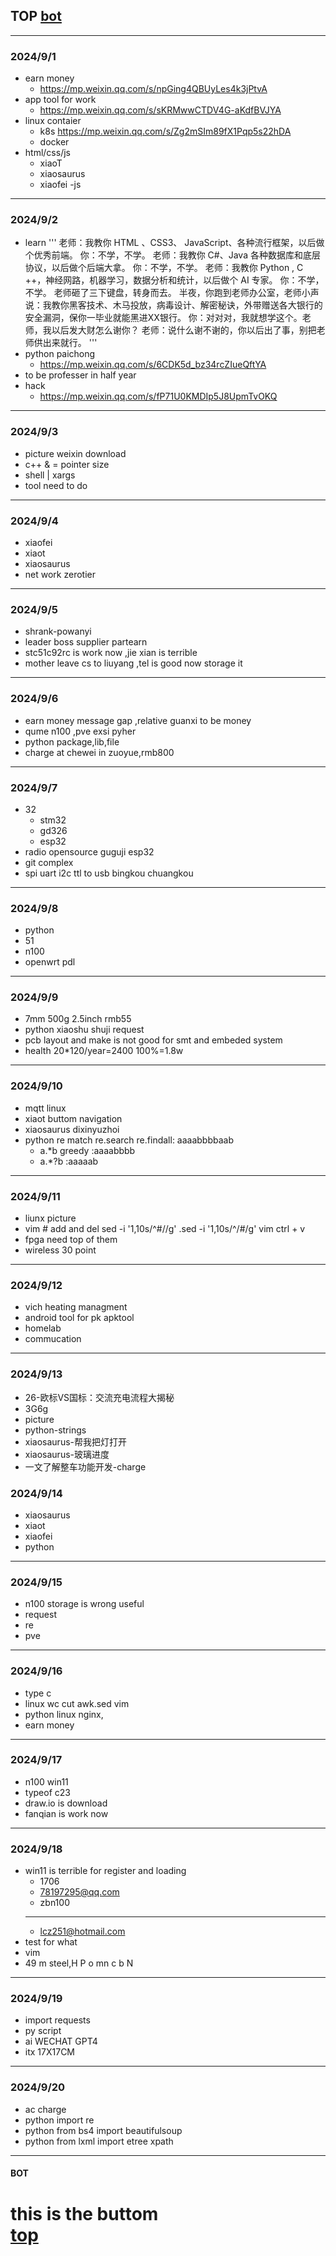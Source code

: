 ## TOP [bot](#bot)
---
### 2024/9/1
- earn money
    - https://mp.weixin.qq.com/s/npGing4QBUyLes4k3jPtvA
- app tool for work
	- https://mp.weixin.qq.com/s/sKRMwwCTDV4G-aKdfBVJYA
- linux contaier
	- k8s https://mp.weixin.qq.com/s/Zg2mSIm89fX1Pqp5s22hDA
    - docker
- html/css/js
	- xiaoT 
    - xiaosaurus
    - xiaofei -js
---
### 2024/9/2
- learn
'''
老师：我教你 HTML 、CSS3、 JavaScript、各种流行框架，以后做个优秀前端。
你：不学，不学。
老师：我教你 C#、Java 各种数据库和底层协议，以后做个后端大拿。
你：不学，不学。
老师：我教你 Python , C ++，神经网路，机器学习，数据分析和统计，以后做个 AI 专家。
你：不学，不学。
老师砸了三下键盘，转身而去。
半夜，你跑到老师办公室，老师小声说：我教你黑客技术、木马投放，病毒设计、解密秘诀，外带赠送各大银行的安全漏洞，保你一毕业就能黑进XX银行。
你：对对对，我就想学这个。老师，我以后发大财怎么谢你？
老师：说什么谢不谢的，你以后出了事，别把老师供出来就行。
'''
- python paichong
	- https://mp.weixin.qq.com/s/6CDK5d_bz34rcZIueQftYA
- to be professer in half year
- hack
	- https://mp.weixin.qq.com/s/fP71U0KMDIp5J8UpmTvOKQ
---
### 2024/9/3
- picture weixin download
- c++ & = pointer  size 
- shell | xargs
- tool need to do
---
### 2024/9/4
- xiaofei
- xiaot
- xiaosaurus
- net work zerotier 
---
### 2024/9/5
- shrank-powanyi 
- leader boss supplier partearn
- stc51c92rc  is work now ,jie xian is terrible
- mother leave cs to liuyang ,tel is good now storage it
---
### 2024/9/6
- earn money message gap ,relative guanxi to  be money
- qume n100 ,pve exsi pyher
- python package,lib,file
- charge at chewei in zuoyue,rmb800
---
### 2024/9/7
- 32
	- stm32
    - gd326
    - esp32
- radio opensource guguji esp32
- git complex
- spi uart i2c ttl to usb bingkou chuangkou
---
### 2024/9/8
- python 
- 51
- n100
- openwrt pdl
---
### 2024/9/9
- 7mm 500g 2.5inch rmb55 
- python xiaoshu shuji request
- pcb layout and make is not good for smt and embeded system
- health 20*120/year=2400 100%=1.8w
---
### 2024/9/10
- mqtt linux
- xiaot buttom navigation
- xiaosaurus dixinyuzhoi
- python re match re.search   re.findall: aaaabbbbaab
	- a.*b greedy :aaaabbbb
    - a.*?b   :aaaaab
---
### 2024/9/11
- liunx picture
- vim # add and del sed -i '1,10s/^#//g' .sed -i '1,10s/^/#/g' vim ctrl + v
- fpga need top of them
- wireless 30 point
---
### 2024/9/12
- vich heating managment
- android tool for pk apktool
- homelab 
- commucation
---
### 2024/9/13
- 26-欧标VS国标：交流充电流程大揭秘
- 3G6g
- picture
- python-strings
- xiaosaurus-帮我把灯打开
- xiaosaurus-玻璃进度
- 一文了解整车功能开发-charge
### 2024/9/14
- xiaosaurus
- xiaot
- xiaofei
- python
---
### 2024/9/15
- n100 storage is wrong useful
- request
- re
- pve
---
### 2024/9/16
- type c
- linux wc cut awk.sed vim 
- python linux nginx,
- earn money 
---
### 2024/9/17
- n100 win11 
- typeof c23
- draw.io is download
- fanqian is work now
---
### 2024/9/18
- win11 is terrible for register and loading
    - 1706
    - 78197295@qq.com
    - zbn100
    ---
	- lcz251@hotmail.com		
- test for what
- vim
- 49 m steel,H P o mn c b N 
---
### 2024/9/19
- import requests
- py script 
- ai WECHAT GPT4
- itx 17X17CM
---
### 2024/9/20
- ac charge  
- python import re 
- python from bs4  import beautifulsoup
- python from lxml import etree xpath
---
#### BOT    
this is the buttom   
[top](#top)
===========
